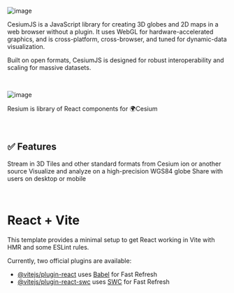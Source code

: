 ![image](https://github.com/user-attachments/assets/4f2860cc-07b9-4467-b8ae-d1f76add50fa)

 CesiumJS is a JavaScript library for creating 3D globes and 2D maps in a web browser without a plugin. It uses WebGL for hardware-accelerated graphics, and is cross-platform, cross-browser, and tuned for dynamic-data visualization.

Built on open formats, CesiumJS is designed for robust interoperability and scaling for massive datasets.

<br/>

![image](https://resium.reearth.io/assets/images/resium-085fdc2884e3691fcf1a55ed4c6817f2.gif)


Resium is library of React components for 🌍Cesium

<br/>

## ✅ Features

Stream in 3D Tiles and other standard formats from Cesium ion or another source
Visualize and analyze on a high-precision WGS84 globe
Share with users on desktop or mobile

<br/>

# React + Vite

This template provides a minimal setup to get React working in Vite with HMR and some ESLint rules.

Currently, two official plugins are available:

- [@vitejs/plugin-react](https://github.com/vitejs/vite-plugin-react/blob/main/packages/plugin-react/README.md) uses [Babel](https://babeljs.io/) for Fast Refresh
- [@vitejs/plugin-react-swc](https://github.com/vitejs/vite-plugin-react-swc) uses [SWC](https://swc.rs/) for Fast Refresh

